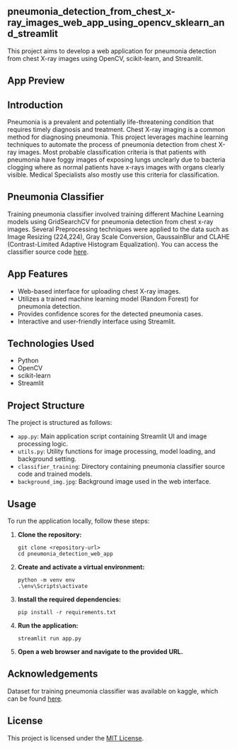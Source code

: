 ## pneumonia_detection_from_chest_x-ray_images_web_app_using_opencv_sklearn_and_streamlit

This project aims to develop a web application for pneumonia detection from chest X-ray images using OpenCV, scikit-learn, and Streamlit.

## App Preview


## Introduction

Pneumonia is a prevalent and potentially life-threatening condition that requires timely diagnosis and treatment. Chest X-ray imaging is a common method for diagnosing pneumonia. This project leverages machine learning techniques to automate the process of pneumonia detection from chest X-ray images. Most probable classification criteria is that patients with pneumonia have foggy images of exposing lungs unclearly due to bacteria clogging where as normal patients have x-rays images with organs clearly visible. Medical Specialists also mostly use this criteria for classification.

## Pneumonia Classifier
Training pneumonia classifier involved training different Machine Learning models using GridSearchCV for pneumonia detection from chest x-ray images. Several Preprocessing techniques were applied to the data such as Image Resizing (224,224), Gray Scale Conversion, GaussainBlur and CLAHE (Contrast-Limited Adaptive Histogram Equalization). You can access the classifier source code [here](https://github.com/umairsiddique3171/Machine-Learning-Projects/tree/main/pneumonia_detection_from_chest_x-ray_images).

## App Features

- Web-based interface for uploading chest X-ray images.
- Utilizes a trained machine learning model (Random Forest) for pneumonia detection.
- Provides confidence scores for the detected pneumonia cases.
- Interactive and user-friendly interface using Streamlit.

## Technologies Used

- Python
- OpenCV
- scikit-learn
- Streamlit

## Project Structure

The project is structured as follows:

- `app.py`: Main application script containing Streamlit UI and image processing logic.
- `utils.py`: Utility functions for image processing, model loading, and background setting.
- `classifier_training`: Directory containing pneumonia classifier source code and trained models.
- `background_img.jpg`: Background image used in the web interface.

## Usage

To run the application locally, follow these steps:

1. **Clone the repository:**
   ```
   git clone <repository-url>
   cd pneumonia_detection_web_app
   ```
2. **Create and activate a virtual environment:**
   ```
   python -m venv env
   .\env\Scripts\activate
   ```
3. **Install the required dependencies:**

   ```
   pip install -r requirements.txt
   ```
4. **Run the application:**
   ```
   streamlit run app.py
   ```
5. **Open a web browser and navigate to the provided URL.**

## Acknowledgements
Dataset for training pneumonia classifier was available on kaggle, which can be found [here](https://www.kaggle.com/datasets/paultimothymooney/chest-xray-pneumonia?resource=download).

## License

This project is licensed under the [MIT License](https://github.com/umairsiddique3171/pneumonia_detection_from_chest_x-ray_images_web_app_using_opencv_sklearn_and_streamlit/blob/main/LICENSE).
